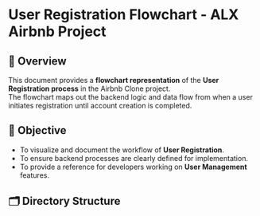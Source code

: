 # User Registration Flowchart - ALX Airbnb Project

## 📌 Overview
This document provides a **flowchart representation** of the **User Registration process** in the Airbnb Clone project.  
The flowchart maps out the backend logic and data flow from when a user initiates registration until account creation is completed.

## 🎯 Objective
- To visualize and document the workflow of **User Registration**.  
- To ensure backend processes are clearly defined for implementation.  
- To provide a reference for developers working on **User Management** features.

## 🗂 Directory Structure
